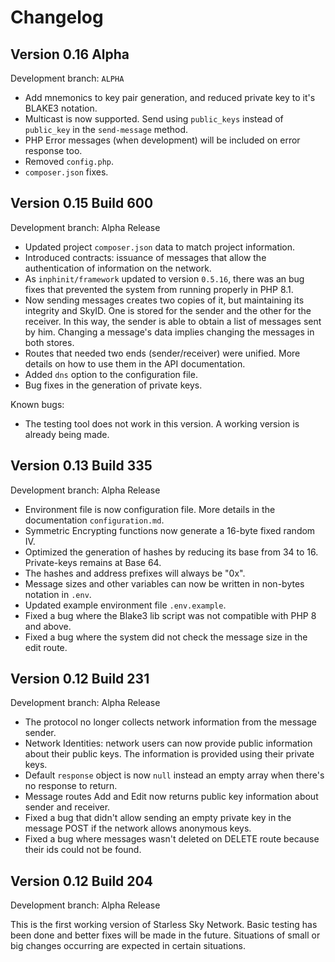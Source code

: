 # Changelog

## Version **0.16** Alpha

Development branch: `ALPHA`

- Add mnemonics to key pair generation, and reduced private key to it's BLAKE3 notation.
- Multicast is now supported. Send using `public_keys` instead of `public_key` in the `send-message` method.
- PHP Error messages (when development) will be included on error response too.
- Removed `config.php`.
- `composer.json` fixes.

## Version **0.15** Build **600**

Development branch: Alpha Release

- Updated project `composer.json` data to match project information.
- Introduced contracts: issuance of messages that allow the authentication of information on the network.
- As `inphinit/framework` updated to version `0.5.16`, there was an bug fixes that prevented the system from running properly in PHP 8.1.
- Now sending messages creates two copies of it, but maintaining its integrity and SkyID. One is stored for the sender and the other for the receiver. In this way, the sender is able to obtain a list of messages sent by him. Changing a message's data implies changing the messages in both stores.
- Routes that needed two ends (sender/receiver) were unified. More details on how to use them in the API documentation.
- Added `dns` option to the configuration file.
- Bug fixes in the generation of private keys.

Known bugs:

- The testing tool does not work in this version. A working version is already being made.

## Version **0.13** Build **335**

Development branch: Alpha Release

- Environment file is now configuration file. More details in the documentation `configuration.md`.
- Symmetric Encrypting functions now generate a 16-byte fixed random IV.
- Optimized the generation of hashes by reducing its base from 34 to 16. Private-keys remains at Base 64.
- The hashes and address prefixes will always be "0x".
- Message sizes and other variables can now be written in non-bytes notation in `.env`.
- Updated example environment file `.env.example`.
- Fixed a bug where the Blake3 lib script was not compatible with PHP 8 and above.
- Fixed a bug where the system did not check the message size in the edit route.

## Version **0.12** Build **231**

Development branch: Alpha Release

- The protocol no longer collects network information from the message sender.
- Network Identities: network users can now provide public information about their public keys. The information is provided using their private keys.
- Default `response` object is now `null` instead an empty array when there's no response to return.
- Message routes Add and Edit now returns public key information about sender and receiver.
- Fixed a bug that didn't allow sending an empty private key in the message POST if the network allows anonymous keys.
- Fixed a bug where messages wasn't deleted on DELETE route because their ids could not be found.

## Version **0.12** Build **204**

Development branch: Alpha Release

This is the first working version of Starless Sky Network. Basic testing has been done and better fixes will be made in the future. Situations of small or big changes occurring are expected in certain situations.